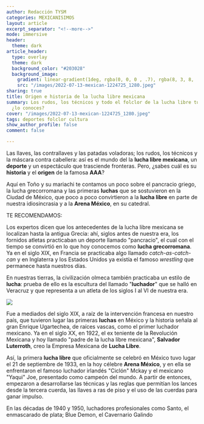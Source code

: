 ```yaml
---
author: Redacción TYSM
categories: MEXICANISIMOS
layout: article
excerpt_separator: "<!--more-->"
mode: immersive
header:
  theme: dark
article_header:
  type: overlay
  theme: dark
  background_color: "#203028"
  background_image:
    gradient: linear-gradient(1deg, rgba(0, 0, 0 , .7), rgba(8, 3, 8, .9))
    src: "/images/2022-07-13-mexican-1224725_1280.jpeg"
sharing: true
title: Origen e historia de la lucha libre mexicana
summary: Los rudos, los técnicos y todo el folclor de la lucha libre tuvieron un inicio,
  ¿lo conoces?
cover: "/images/2022-07-13-mexican-1224725_1280.jpeg"
tags: deportes folclor cultura
show_author_profile: false
comment: false

---
```

Las llaves, las contrallaves y las patadas voladoras; los rudos, los técnicos y la máscara contra cabellera: así es el mundo del la **lucha libre mexicana**, un **deporte** y un espectáculo que trasciende fronteras. Pero, ¿sabes cuál es su **historia** y el **origen** de la famosa **AAA**?

Aquí en Toño y su mariachi te contamos un poco sobre el pancracio griego, la lucha grecorromana y las primeras **luchas** que se sostuvieron en la Ciudad de México, que poco a poco convirtieron a la **lucha libre** en parte de nuestra idiosincrasia y a la **Arena México**, en su catedral.

TE RECOMENDAMOS:

Los expertos dicen que los antecedentes de la lucha libre mexicana se localizan hasta la antigua Grecia: ahí, siglos antes de nuestra era, los fornidos atletas practicaban un deporte llamado "pancracio", el cual con el tiempo se convirtió en lo que hoy conocemos como **lucha grecorromana**. Ya en el siglo XIX, en Francia se practicaba algo llamado _catch-as-catch-can_ y en Inglaterra y los Estados Unidos ya existía el famoso _wrestling_ que permanece hasta nuestros días.

En nuestras tierras, la civilización olmeca también practicaba un estilo de **lucha**: prueba de ello es la escultura del llamado "**luchador**" que se halló en Veracruz y que representa a un atleta de los siglos I al VI de nuestra era.

![](https://upload.wikimedia.org/wikipedia/commons/thumb/c/c2/Olmec_Stone_%22Wrestler%2C%22_Veracruz%2C_Protoclassic%2C_600-100_BC%2C_66cm.jpg/1024px-Olmec_Stone_%22Wrestler%2C%22_Veracruz%2C_Protoclassic%2C_600-100_BC%2C_66cm.jpg)

Fue a mediados del siglo XIX, a raíz de la intervención francesa en nuestro país, que tuvieron lugar las primeras **luchas** en México y la historia señala al gran Enrique Ugartechea, de raíces vascas, como el primer luchador mexicano. Ya en el siglo XX, en 1922, el ex teniente de la Revolución Mexicana y hoy llamado "padre de la lucha libre mexicana", **Salvador Luterroth**, creo la Empresa Mexicana de **Lucha Libre**.

Así, la primera **lucha libre** que oficialmente se celebró en México tuvo lugar el 21 de septiembre de 1933, en la hoy célebre **Arena México**, y en ella se enfrentaron el famoso luchador irlandés "Ciclón" Mckay y el mexicano "Yaqui" Joe, presentado como campeón del mundo. A partir de entonces, empezaron a desarrollarse las técnicas y las reglas que permitían los lances desde la tercera cuerda, las llaves a ras de piso y el uso de las cuerdas para ganar impulso.

En las décadas de 1940 y 1950, luchadores profesionales como Santo, el enmascarado de plata; Blue Demon, el Cavernario Galindo